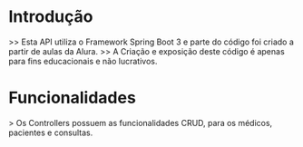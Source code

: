 <h1>Introdução</h1>
>> Esta API utiliza o Framework Spring Boot 3 e parte do código foi criado a partir de aulas da Alura.
>> A Criação e exposição deste código é apenas para fins educacionais e não lucrativos.

<h1>Funcionalidades</h1>
> Os Controllers possuem as funcionalidades CRUD, para os médicos, pacientes e consultas.
